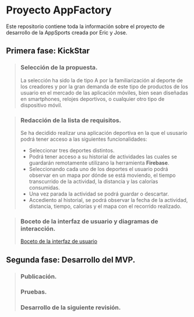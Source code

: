 # Proyecto AppFactory
Este  repositorio contiene toda la información sobre el proyecto de desarrollo de la AppSports creada por Eric y Jose.

## Primera fase: KickStar

>### Selección de la propuesta.
>La selección ha sido la de tipo A por la familiarización al deporte de los creadores y por la gran demanda de este tipo 
>de productos de los usuario en el mercado de las aplicación móviles, bien sean diseñadas en smartphones, relojes
>deportivos, o cualquier otro tipo de dispositivo móvil.

>### Redacción de la lista de requisitos.
>Se ha decidido realizar una aplicación deportiva en la que el ususario podrá tener acceso a las siguientes 
>funcionalidades:
>* Seleccionar tres deportes distintos. 
>* Podrá tener acceso a su historial de actividades las cuales se guardarán remotamente utilizano la herramienta **Firebase**.
>* Seleccionando cada uno de los deportes el usuario podrá observar en un mapa por dónde se está moviendo,
>el tiempo transcurrido de la actividad, la distancia y las calorías consumidas.
>* Una vez parada la actividad se podrá guardar o descartar.
>* Accediento al historial, se podrá observar la fecha de la actividad, distancia, tiempo, calorías y el mapa 
>con el recorrido realizado.

>### Boceto de la interfaz de usuario y diagramas de interacción.
>[Boceto de la interfaz de usuario](BocetoInterfaceUsuario.pdf)

## Segunda fase: Desarrollo del MVP.
>### Publicación.
>### Pruebas.
>### Desarrollo de la siguiente revisión.

   
















